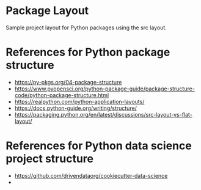 # Package Layout
Sample project layout for Python packages using the src layout.

# References for Python package structure

- https://py-pkgs.org/04-package-structure
- https://www.pyopensci.org/python-package-guide/package-structure-code/python-package-structure.html
- https://realpython.com/python-application-layouts/
- https://docs.python-guide.org/writing/structure/
- https://packaging.python.org/en/latest/discussions/src-layout-vs-flat-layout/

# References for Python data science project structure

- https://github.com/drivendataorg/cookiecutter-data-science
- 
